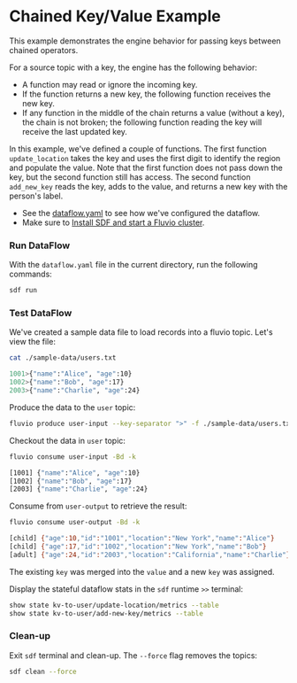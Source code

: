 # Chained Key/Value Example

This example demonstrates the engine behavior for passing keys between chained operators.

For a source topic with a key, the engine has the following behavior:

* A function may read or ignore the incoming key.
* If the function returns a new key, the following function receives the new key.
* If any function in the middle of the chain returns a value (without a key), the chain is not broken; the following function reading the key will receive the last updated key.


In this example, we've defined a couple of functions. The first function `update_location` takes the key and uses the first digit to identify the region and populate the value. Note that the first function does not pass down the key, but the second function still has access. The second function `add_new_key` reads the key, adds to the value, and returns a new key with the person's label.

* See the [dataflow.yaml](./dataflow.yaml) to see how we've configured the dataflow.
* Make sure to [Install SDF and start a Fluvio cluster].

### Run DataFlow

With the `dataflow.yaml` file in the current directory, run the following commands:

```bash
sdf run
```

### Test DataFlow

We've created a sample data file to load records into a fluvio topic. Let's view the file:

```bash
cat ./sample-data/users.txt
```

```bash
1001>{"name":"Alice", "age":10}
1002>{"name":"Bob", "age":17}
2003>{"name":"Charlie", "age":24}
```

Produce the data to the `user` topic:

```bash
fluvio produce user-input --key-separator ">" -f ./sample-data/users.txt
```

Checkout the data in `user` topic:

```bash
fluvio consume user-input -Bd -k
```

```bash
[1001] {"name":"Alice", "age":10}
[1002] {"name":"Bob", "age":17}
[2003] {"name":"Charlie", "age":24}
```

Consume from `user-output` to retrieve the result:

```bash
fluvio consume user-output -Bd -k
```

```bash
[child] {"age":10,"id":"1001","location":"New York","name":"Alice"}
[child] {"age":17,"id":"1002","location":"New York","name":"Bob"}
[adult] {"age":24,"id":"2003","location":"California","name":"Charlie"}
```

The existing `key` was merged into the `value` and a new `key` was assigned.

Display the stateful dataflow stats in the `sdf` runtime `>>` terminal:

```bash
show state kv-to-user/update-location/metrics --table
show state kv-to-user/add-new-key/metrics --table
```

### Clean-up

Exit `sdf` terminal and clean-up. The `--force` flag removes the topics:

```bash
sdf clean --force
```

[Install SDF and start a Fluvio cluster]: /README.MD#prerequisites